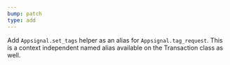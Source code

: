 ```yaml
---
bump: patch
type: add
---
```


Add `Appsignal.set_tags` helper as an alias for `Appsignal.tag_request`. This is a context independent named alias available on the Transaction class as well.
